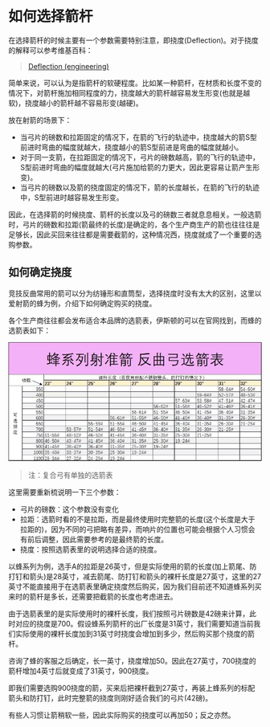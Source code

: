 # 如何选择箭杆

在选择箭杆的时候主要有一个参数需要特别注意，即挠度(Deflection)。对于挠度的解释可以参考维基百科：
> [Deflection (engineering)](https://en.wikipedia.org/wiki/Deflection_(engineering))

简单来说，可以认为是指箭杆的软硬程度。比如某一种箭杆，在材质和长度不变的情况下，对箭杆施加相同程度的力，挠度越大的箭杆越容易发生形变(也就是越软)，挠度越小的箭杆越不容易形变(越硬)。

放在射箭的场景下：

- 当弓片的磅数和拉距固定的情况下，在箭的飞行的轨迹中，挠度越大的箭S型前进时弯曲的幅度就越大，挠度越小的箭S型前进是弯曲的幅度就越小。
- 对于同一支箭，在拉距固定的情况下，弓片的磅数越高，箭的飞行的轨迹中，S型前进时弯曲的幅度就越大(弓片施加给箭的力更大，因此更容易让箭产生形变)。
- 当弓片的磅数以及箭的挠度固定的情况下，箭的长度越长，在箭的飞行的轨迹中，S型前进时越容易发生形变。

因此，在选择箭的时候挠度、箭杆的长度以及弓的磅数三者就息息相关。一般选箭时，弓片的磅数和拉距(箭最终的长度)是确定的，各个生产商生产的箭也往往往是足够长，因此买回来往往都是需要截箭的，这种情况西，挠度就成了一个重要的选购参数。

## 如何确定挠度

竞技反曲常用的箭可以分为纺锤形和直筒型，选择挠度时没有太大的区别，这里以爱射箭的蜂为例，介绍下如何确定购买的挠度。

各个生产商往往都会发布适合本品牌的选箭表，伊斯顿的可以在官网找到，而蜂的选箭表如下：

![蜂系列射准箭反曲弓选箭表](https://github.com/Recurve-Things/Notes/blob/main/pics/bp_recurve_shaft_chose_table.jpg?raw=true "蜂系列射准箭反曲弓选箭表")

> 注：复合弓有单独的选箭表

这里需要重新梳说明一下三个参数：

- 弓片的磅数：这个参数没有变化
- 拉距：选箭时看的不是拉距，而是最终使用时完整箭的长度(这个长度是大于拉距的)，因为不同的弓把略有差异，而响片的位置也可能会根据个人习惯会有前后调整，因此需要参考的是最终箭的长度。
- 挠度：按照选箭表里的说明选择合适的挠度。

以蜂系列为例，选手A的拉距是26英寸，但是实际使用的箭的长度(加上箭尾、防打钉和箭头)是28英寸，减去箭尾、防打钉和箭头的裸杆长度是27英寸，这里的27英寸不能直接用于在选箭表里确定挠度然后购买，因为我们目前还不知道蜂系列买来时的箭杆是多长，还需要把截箭的长度也考虑进去。

由于选箭表里的是实际使用时的裸杆长度，我们按照弓片磅数是42磅来计算，此时对应的挠度是700。假设蜂系列箭杆的出厂长度是31英寸，我们需要知道当前我们实际使用的裸杆长度加到31英寸时挠度会增加到多少，然后购买那个挠度的箭杆。

咨询了蜂的客服之后确定，长一英寸，挠度增加50。因此在27英寸，700挠度的箭杆增加4英寸后就变成了31英寸，900挠度。

即我们需要选购900挠度的箭，买来后把裸杆截到27英寸，再装上蜂系列的标配箭头和防打钉，此时完整箭的挠度则刚好适合我们的弓片(42磅)。

有些人习惯让箭稍软一些，因此实际购买的挠度可以再加50；反之亦然。